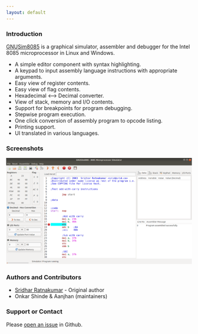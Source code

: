 ```yaml
---
layout: default
---
```

### Introduction

[GNUSim8085](https://en.wikipedia.org/wiki/GNUSim8085) is a graphical simulator, assembler and debugger for the Intel 8085 microprocessor in Linux and Windows.

* A simple editor component with syntax highlighting.
* A keypad to input assembly language instructions with appropriate arguments.
* Easy view of register contents.
* Easy view of flag contents.
* Hexadecimal <--> Decimal converter.
* View of stack, memory and I/O contents.
* Support for breakpoints for program debugging.
* Stepwise program execution.
* One click conversion of assembly program to opcode listing.
* Printing support.
* UI translated in various languages.

### Screenshots
[![Screenshots](/images/screenshots/breakpoints.png)](/screenshots)

### Authors and Contributors

- [Sridhar Ratnakumar](http://srid.ca) - Original author
- Onkar Shinde & Aanjhan (maintainers)

### Support or Contact

Please [open an issue](https://github.com/GNUSim8085/GNUSim8085/issues) in Github.
